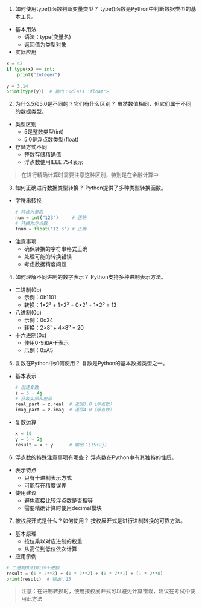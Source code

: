 1. 如何使用type()函数判断变量类型？
type()函数是Python中判断数据类型的基本工具。
- 基本用法
    - 语法：type(变量名)
    - 返回值为类型对象
- 实际应用
```python
x = 42
if type(x) == int:
    print("Integer")
    
y = 3.14
print(type(y))  # 输出：<class 'float'>
```

2. 为什么5和5.0是不同的？它们有什么区别？
虽然数值相同，但它们属于不同的数据类型。
- 类型区别
    - 5是整数类型(int)
    - 5.0是浮点数类型(float)
- 存储方式不同
    - 整数存储精确值
    - 浮点数使用IEEE 754表示

> 在进行精确计算时需要注意这种区别，特别是在金融计算中

3. 如何正确进行数据类型转换？
Python提供了多种类型转换函数。
- 字符串转换
    ```python
    # 转换为整数
    num = int("123")     # 正确
    # 转换为浮点数
    fnum = float("12.3") # 正确
    ```
- 注意事项
    - 确保转换的字符串格式正确
    - 处理可能的转换错误
    - 考虑数据精度问题

4. 如何理解不同进制的数字表示？
Python支持多种进制表示方法。
- 二进制(0b)
    - 示例：0b1101
    - 转换：1×2³ + 1×2² + 0×2¹ + 1×2⁰ = 13
- 八进制(0o)
    - 示例：0o24
    - 转换：2×8¹ + 4×8⁰ = 20
- 十六进制(0x)
    - 使用0-9和A-F表示
    - 示例：0xA5

5. 复数在Python中如何使用？
复数是Python的基本数据类型之一。
- 基本表示
    ```python
    # 创建复数
    z = 3 + 4j
    # 获取实部和虚部
    real_part = z.real  # 返回3.0（浮点数）
    imag_part = z.imag  # 返回4.0（浮点数）
    ```
- 复数运算
    ```python
    x = 10
    y = 5 + 2j
    result = x + y      # 输出：(15+2j)
    ```

6. 浮点数的特殊注意事项有哪些？
浮点数在Python中有其独特的性质。
- 表示特点
    - 只有十进制表示方式
    - 可能存在精度误差
- 使用建议
    - 避免直接比较浮点数是否相等
    - 需要精确计算时使用decimal模块

7. 按权展开式是什么？如何使用？
按权展开式是进行进制转换的可靠方法。
- 基本原理
    - 按位乘以对应进制的权重
    - 从高位到低位依次计算
- 应用示例
```python
# 二进制0b1101转十进制
result = (1 * 2**3) + (1 * 2**2) + (0 * 2**1) + (1 * 2**0)
print(result)  # 输出：13
```

> 注意：在进制转换时，使用按权展开式可以避免计算错误，建议在考试中使用此方法